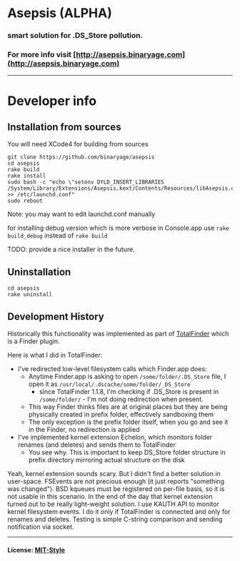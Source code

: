 # Asepsis (ALPHA)

### smart solution for .DS_Store pollution. 

### For more info visit [http://asepsis.binaryage.com](http://asepsis.binaryage.com)

---

# Developer info

## Installation from sources

You will need XCode4 for building from sources

    git clone https://github.com/binaryage/asepsis
    cd asepsis
    rake build
    rake install
    sudo bash -c "echo \"setenv DYLD_INSERT_LIBRARIES /System/Library/Extensions/Asepsis.kext/Contents/Resources/libAsepsis.dylib\" >> /etc/launchd.conf"
    sudo reboot
    
Note: you may want to edit launchd.conf manually    

for installing debug version which is more verbose in Console.app use `rake build_debug` instead of `rake build`
    
TODO: provide a nice installer in the future.

## Uninstallation

    cd asepsis
    rake uninstall

## Development History

Historically this functionality was implemented as part of [TotalFinder](http://totalfinder.binaryage.com) which is a Finder plugin.

Here is what I did in TotalFinder:

  * I've redirected low-level filesystem calls which Finder.app does: 
    * Anytime Finder.app is asking to open `/some/folder/.DS_Store` file, I open it as `/usr/local/.dscache/some/folder/_DS_Store`
      * since TotalFinder 1.1.8, I'm checking if .DS_Store is present in `/some/folder/` - I'm not doing redirection when present.
    * This way Finder thinks files are at original places but they are being physically created in prefix folder, effectively sandboxing them
    * The only exception is the prefix folder itself, when you go and see it in the Finder, no redirection is applied
  * I've implemented kernel extension Echelon, which monitors folder renames (and deletes) and sends them to TotalFinder
    * You see why. This is important to keep DS_Store folder structure in prefix directory mirroring actual structure on the disk

Yeah, kernel extension sounds scary. But I didn't find a better solution in user-space. FSEvents are not precious enough (it just reports "something was changed"). BSD kqueues must be registered on per-file basis, so it is not usable in this scenario. In the end of the day that kernel extension turned out to be really light-weight solution. I use KAUTH API to monitor kernel filesystem events. I do it only if TotalFinder is connected and only for renames and deletes. Testing is simple C-string comparison and sending notification via socket.

---

#### License: [MIT-Style](asepsis/raw/master/license.txt)